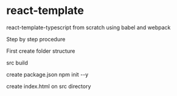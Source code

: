 # react-template

react-template-typescript from scratch using babel and webpack

Step by step procedure

First create folder structure

src
build

create package.json
npm init --y

create index.html on src directory
